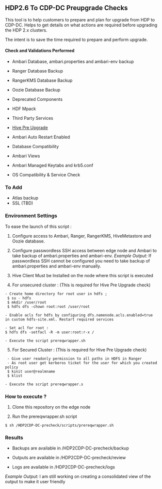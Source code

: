 ## HDP2.6 To CDP-DC Preupgrade Checks

This tool is to help customers to prepare and plan for upgrade from HDP to CDP-DC. Helps to get details on what actions are required before upgrading the HDP 2.x clusters.

The intent is to save the time required to prepare and perform upgrade. 


#### Check and Validations Performed

* Ambari Database, ambari.properties and ambari-env backup

* Ranger Database Backup

* RangerKMS Database Backup

* Oozie Database Backup

* Deprecated Components

* HDF Mpack

* Third Party Services

* [Hive Pre Upgrade](https://github.com/dstreev/cloudera_upgrade_utils/blob/master/hive-sre/README.md)

* Ambari Auto Restart Enabled

* Database Compatibility 

* Ambari Views 

* Ambari Managed Keytabs and krb5.conf

* OS Compatibility & Service Check

### To Add 


* Atlas backup
*  SSL (TBD)

### Environment Settings

To ease the launch of this script :

1. Configure access to Ambari, Ranger, RangerKMS, HiveMetastore and Oozie database.

2. Configure passwordless SSH access between edge node and Ambari to take backup of ambari.properties and ambari-env. 
*Example Output:* If passwordless SSH cannot be configured you need to take backup of ambari.properties and ambari-env manually.

3. Hive Client Must be Installed on the node where this script is executed

4. For unsecured cluster : (This is required for Hive Pre Upgrade check)
```
- Create home directory for root user in hdfs ;
 $ su - hdfs 
 $ mkdir /user/root 
 $ hdfs dfs -chown root:root /user/root
 
- Enable acls for hdfs by configuring dfs.namenode.acls.enabled=true in custom hdfs-site.xml. Restart required services

- Set acl for root :
$ hdfs dfs -setfacl -R -m user:root:r-x /

- Execute the script prereqwrapper.sh

```

5. For Secured Cluster : (This is required for Hive Pre Upgrade check)
```
 - Give user readonly permission to all paths in HDFS in Ranger
 - As root user get kerberos ticket for the user for which you created policy 
 $ kinit user@realmname
 $ klist 

- Execute the script prereqwrapper.s 
```

### How to execute ?

1. Clone this repository on the edge node

2. Run the prereqwrapper.sh script 
```
$ sh /HDP2CDP-DC-precheck/scripts/prereqwrapper.sh
```

### Results 

- Backups are available in /HDP2CDP-DC-precheck/backup

- Outputs are available in /HDP2CDP-DC-precheck/review

- Logs are available in /HDP2CDP-DC-precheck/logs

*Example Output:* I am still working on creating a consolidated view of the output to make it user friendly

